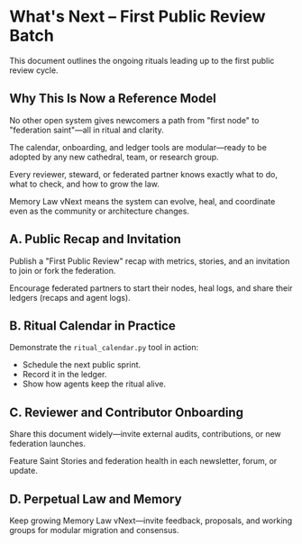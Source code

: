 # What's Next – First Public Review Batch

This document outlines the ongoing rituals leading up to the first public review cycle.

## Why This Is Now a Reference Model
No other open system gives newcomers a path from "first node" to "federation saint"—all in ritual and clarity.

The calendar, onboarding, and ledger tools are modular—ready to be adopted by any new cathedral, team, or research group.

Every reviewer, steward, or federated partner knows exactly what to do, what to check, and how to grow the law.

Memory Law vNext means the system can evolve, heal, and coordinate even as the community or architecture changes.

## A. Public Recap and Invitation
Publish a "First Public Review" recap with metrics, stories, and an invitation to join or fork the federation.

Encourage federated partners to start their nodes, heal logs, and share their ledgers (recaps and agent logs).

## B. Ritual Calendar in Practice
Demonstrate the `ritual_calendar.py` tool in action:

* Schedule the next public sprint.
* Record it in the ledger.
* Show how agents keep the ritual alive.

## C. Reviewer and Contributor Onboarding
Share this document widely—invite external audits, contributions, or new federation launches.

Feature Saint Stories and federation health in each newsletter, forum, or update.

## D. Perpetual Law and Memory
Keep growing Memory Law vNext—invite feedback, proposals, and working groups for modular migration and consensus.

